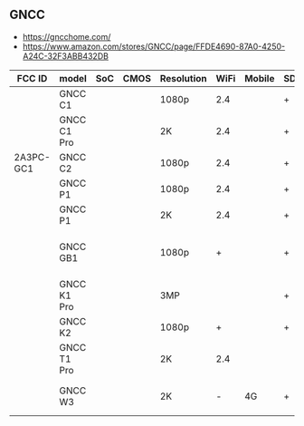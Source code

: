 GNCC
----
- https://gncchome.com/
- https://www.amazon.com/stores/GNCC/page/FFDE4690-87A0-4250-A24C-32F3ABB432DB

| FCC ID    | model       | SoC | CMOS | Resolution | WiFi | Mobile | SD | Pan | Tilt | battery | solar | PIR | IR       | link                                                                                                                                  |
|-----------|-------------|-----|------|------------|------|--------|----|-----|------|---------|-------|-----|----------|---------------------------------------------------------------------------------------------------------------------------------------|
|           | GNCC C1     |     |      | 1080p      | 2.4  |        | +  |     |      |         |       |     | 6x1000nm | https://gncchome.com/products/c1-baby-monitor                                                                                         |
|           | GNCC C1 Pro |     |      | 2K         | 2.4  |        | +  |     |      |         |       |     | 6x1000nm | https://gncchome.com/products/c1pro-2k-baby-monitor                                                                                   |
| 2A3PC-GC1 | GNCC C2     |     |      | 1080p      | 2.4  |        | +  |     |      |         |       |     | 6x850nm  | https://gncchome.com/products/c2-indoor-security-camera-1080p                                                                         |
|           | GNCC P1     |     |      | 1080p      | 2.4  |        | +  | 355 |      |         |       |     | 6x850nm  | https://gncchome.com/products/p1-pet-camera-indoor-camera                                                                             |
|           | GNCC P1     |     |      | 2K         | 2.4  |        | +  | 355 |      |         |       |     | 6x850nm  | https://gncchome.com/products/p1pro-2k-baby-monitor-indoor-camera                                                                     |
|           | GNCC GB1    |     |      | 1080p      | +    |        | +  |     |      | 5200mAh | +     | +   |          | https://gncchome.com/collections/all-product/products/gncc-smart-bird-feeder-with-1080p-solar-camera-wild-bird-feeders-squirrel-proof |
|           | GNCC K1 Pro |     |      | 3MP        |      |        | +  | 355 | 110  |         |       |     | 3x       | https://gncchome.com/collections/all-product/products/k1pro-2k-outdoor-security-camera                                                |
|           | GNCC K2     |     |      | 1080p      | +    |        | +  | 355 | 95   |         |       |     | 4x       | https://gncchome.com/products/k2-1080p-outdoor-security-camera                                                                        |
|           | GNCC T1 Pro |     |      | 2K         | 2.4  |        |    |     |      |         |       |     | 4x       | https://gncchome.com/collections/all-product/products/t1pro-wireless-outdoor-security-camera                                          |
|           | GNCC W3     |     |      | 2K         | -    | 4G     | +  | 336 | 90   | 8400mAh | 3W    | +   | 4x       | https://gncchome.com/collections/all-product/products/w3-4g-lte-cellular-wireless-outdoor-security-camera                             |

